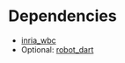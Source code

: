 # Dependencies
- [inria_wbc](https://github.com/resibots/inria_wbc)
- Optional: [robot_dart](https://github.com/resibots/robot_dart)
